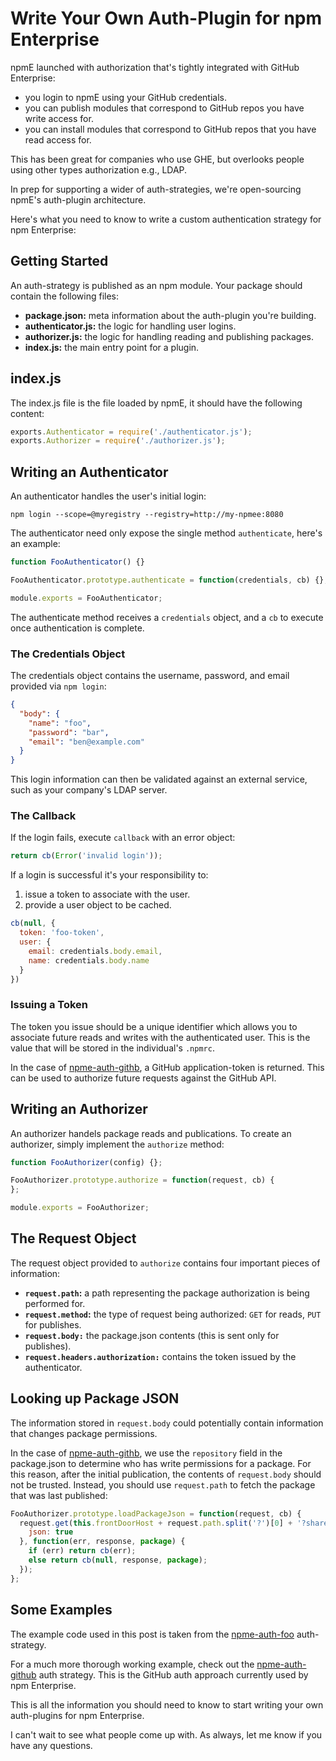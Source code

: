 # Write Your Own Auth-Plugin for npm Enterprise

npmE launched with authorization that's tightly integrated with GitHub Enterprise:

* you login to npmE using your GitHub credentials.
* you can publish modules that correspond to GitHub repos you have write access for.
* you can install modules that correspond to GitHub repos that you have read access for.

This has been great for companies who use GHE, but overlooks people using other types authorization e.g., LDAP.

In prep for supporting a wider of auth-strategies, we're open-sourcing npmE's auth-plugin architecture.

Here's what you need to know to write a custom authentication strategy for npm Enterprise:

## Getting Started

An auth-strategy is published as an npm module. Your package should contain the following files:

* **package.json:** meta information about the auth-plugin you're building.
* **authenticator.js:** the logic for handling user logins.
* **authorizer.js:** the logic for handling reading and publishing packages.
* **index.js:** the main entry point for a plugin.

## index.js

The index.js file is the file loaded by npmE, it should have the following content:

```javascript
exports.Authenticator = require('./authenticator.js');
exports.Authorizer = require('./authorizer.js');
```

## Writing an Authenticator

An authenticator handles the user's initial login:

`npm login --scope=@myregistry --registry=http://my-npmee:8080`

The authenticator need only expose the single method `authenticate`, here's an example:

```javascript
function FooAuthenticator() {}

FooAuthenticator.prototype.authenticate = function(credentials, cb) {};

module.exports = FooAuthenticator;
```

The authenticate method receives a `credentials` object, and a `cb` to execute once authentication is complete.

### The Credentials Object

The credentials object contains the username, password, and email provided via `npm login`:

```json
{
  "body": {
    "name": "foo",
    "password": "bar",
    "email": "ben@example.com"
  }
}
```

This login information can then be validated against an external service, such as your company's LDAP server.


### The Callback

If the login fails, execute `callback` with an error object:

```javascript
return cb(Error('invalid login'));
```

If a login is successful it's your responsibility to:

1. issue a token to associate with the user.
2. provide a user object to be cached.

```javascript
cb(null, {
  token: 'foo-token',
  user: {
    email: credentials.body.email,
    name: credentials.body.name
  }
})
```

### Issuing a Token

The token you issue should be a unique identifier which allows you to associate future reads and writes with the authenticated user. This is the value that will be stored in the individual's `.npmrc`.

In the case of [npme-auth-githb](https://github.com/npm/npme-auth-github), a GitHub application-token is returned. This can be used to authorize future requests against the GitHub API.

## Writing an Authorizer

An authorizer handels package reads and publications. To create an authorizer, simply implement the `authorize` method:

```javascript
function FooAuthorizer(config) {};

FooAuthorizer.prototype.authorize = function(request, cb) {
};

module.exports = FooAuthorizer;
```

## The Request Object

The request object provided to `authorize` contains four important pieces of information:

* **`request.path`:** a path representing the package authorization is being performed for.
* **`request.method`:** the type of request being authorized: `GET` for reads, `PUT` for publishes.
* **`request.body:`** the package.json contents (this is sent only for publishes).
* **`request.headers.authorization:`** contains the token issued by the authenticator.

## Looking up Package JSON

The information stored in `request.body` could potentially contain information that changes package permissions.

In the case of [npme-auth-githb](https://github.com/npm/npme-auth-github), we use the `repository` field in the package.json to determine who has write permissions for a package. For this reason, after the initial publication, the contents of `request.body` should not be trusted. Instead, you should use `request.path` to fetch the package that was last published:

```javascript
FooAuthorizer.prototype.loadPackageJson = function(request, cb) {
  request.get(this.frontDoorHost + request.path.split('?')[0] + '?sharedFetchSecret=' + this.sharedFetchSecret, {
    json: true
  }, function(err, response, package) {
    if (err) return cb(err);
    else return cb(null, response, package);
  });
};
```

## Some Examples

The example code used in this post is taken from the [npme-auth-foo](https://github.com/bcoe/npme-auth-foo) auth-strategy.

For a much more thorough working example, check out the [npme-auth-github](https://github.com/npm/npme-auth-github) auth strategy. This is the GitHub auth approach currently used by npm Enterprise.

This is all the information you should need to know to start writing your own auth-plugins for npm Enterprise.

I can't wait to see what people come up with. As always, let me know if you have any questions.
